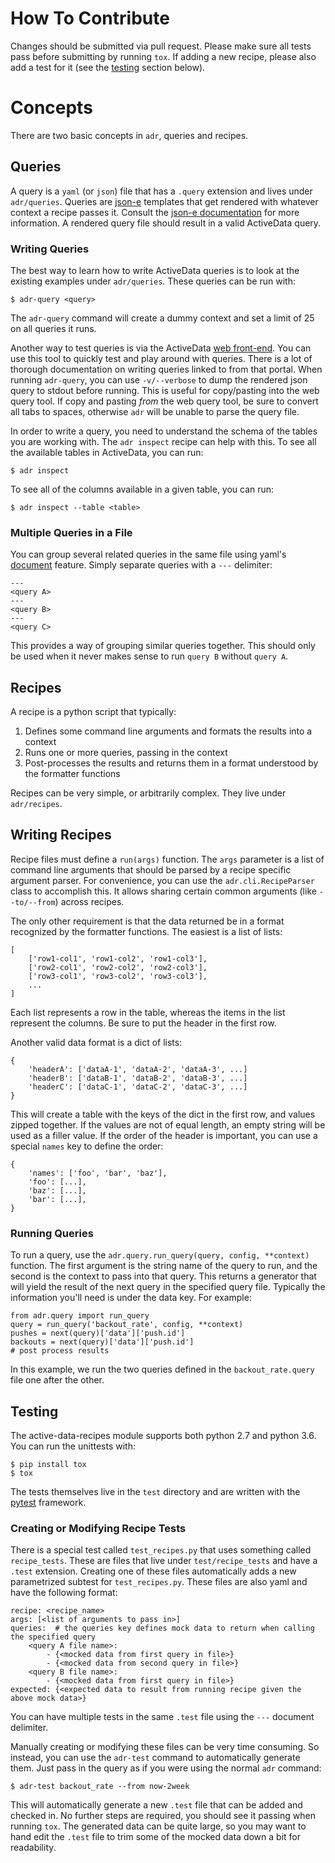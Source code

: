 # How To Contribute

Changes should be submitted via pull request. Please make sure all tests pass before submitting by
running `tox`. If adding a new recipe, please also add a test for it (see the
[testing](#testing) section below).

# Concepts

There are two basic concepts in `adr`, queries and recipes.


## Queries

A query is a `yaml` (or `json`) file that has a `.query` extension and lives under `adr/queries`.
Queries are [json-e][0] templates that get rendered with whatever context a recipe passes it.
Consult the [json-e documentation][1] for more information. A rendered query file should result in
a valid ActiveData query.


### Writing Queries

The best way to learn how to write ActiveData queries is to look at the existing examples under
`adr/queries`. These queries can be run with:

    $ adr-query <query>

The `adr-query` command will create a dummy context and set a limit of 25 on all queries it runs.

Another way to test queries is via the ActiveData [web front-end][2]. You can use this tool to
quickly test and play around with queries. There is a lot of thorough documentation on writing
queries linked to from that portal. When running `adr-query`, you can use `-v/--verbose` to dump the
rendered json query to stdout before running. This is useful for copy/pasting into the web query
tool. If copy and pasting *from* the web query tool, be sure to convert all tabs to spaces,
otherwise `adr` will be unable to parse the query file.

In order to write a query, you need to understand the schema of the tables you are working with. The
`adr inspect` recipe can help with this. To see all the available tables in ActiveData, you can run:

    $ adr inspect

To see all of the columns available in a given table, you can run:

    $ adr inspect --table <table>


### Multiple Queries in a File

You can group several related queries in the same file using yaml's [document][3] feature. Simply
separate queries with a `---` delimiter:

    ---
    <query A>
    ---
    <query B>
    ---
    <query C>

This provides a way of grouping similar queries together. This should only be used when it never
makes sense to run `query B` without `query A`.


## Recipes

A recipe is a python script that typically:

1. Defines some command line arguments and formats the results into a context
2. Runs one or more queries, passing in the context
3. Post-processes the results and returns them in a format understood by the formatter functions

Recipes can be very simple, or arbitrarily complex. They live under `adr/recipes`.


## Writing Recipes

Recipe files must define a `run(args)` function. The `args` parameter is a list of command line
arguments that should be parsed by a recipe specific argument parser. For convenience, you can use
the `adr.cli.RecipeParser` class to accomplish this. It allows sharing certain common arguments
(like `--to/--from`) across recipes.

The only other requirement is that the data returned be in a format recognized by the formatter
functions. The easiest is a list of lists:

    [
        ['row1-col1', 'row1-col2', 'row1-col3'],
        ['row2-col1', 'row2-col2', 'row2-col3'],
        ['row3-col1', 'row3-col2', 'row3-col3'],
        ...
    ]

Each list represents a row in the table, whereas the items in the list represent the columns. Be
sure to put the header in the first row.

Another valid data format is a dict of lists:

    {
        'headerA': ['dataA-1', 'dataA-2', 'dataA-3', ...]
        'headerB': ['dataB-1', 'dataB-2', 'dataB-3', ...]
        'headerC': ['dataC-1', 'dataC-2', 'dataC-3', ...]
    }

This will create a table with the keys of the dict in the first row, and values zipped together. If
the values are not of equal length, an empty string will be used as a filler value. If the order of
the header is important, you can use a special `names` key to define the order:

    {
        'names': ['foo', 'bar', 'baz'],
        'foo': [...],
        'baz': [...],
        'bar': [...],
    }


### Running Queries

To run a query, use the `adr.query.run_query(query, config, **context)` function. The first argument is the
string name of the query to run, and the second is the context to pass into that query. This returns
a generator that will yield the result of the next query in the specified query file. Typically the
information you'll need is under the data key. For example:

    from adr.query import run_query
    query = run_query('backout_rate', config, **context)
    pushes = next(query)['data']['push.id']
    backouts = next(query)['data']['push.id']
    # post process results

In this example, we run the two queries defined in the `backout_rate.query` file one after the
other.


## Testing

The active-data-recipes module supports both python 2.7 and python 3.6. You can run the unittests
with:

    $ pip install tox
    $ tox

The tests themselves live in the `test` directory and are written with the [pytest][4] framework.


### Creating or Modifying Recipe Tests

There is a special test called `test_recipes.py` that uses something called `recipe_tests`. These
are files that live under `test/recipe_tests` and have a `.test` extension. Creating one of these
files automatically adds a new parametrized subtest for `test_recipes.py`. These files are also yaml
and have the following format:

    recipe: <recipe_name>
    args: [<list of arguments to pass in>]
    queries:  # the queries key defines mock data to return when calling the specified query
        <query A file name>:
            - {<mocked data from first query in file>}
            - {<mocked data from second query in file>}
        <query B file name>:
            - {<mocked data from first query in file>}
    expected: {<expected data to result from running recipe given the above mock data>}

You can have multiple tests in the same `.test` file using the `---` document delimiter.

Manually creating or modifying these files can be very time consuming. So instead, you can use the
`adr-test` command to automatically generate them. Just pass in the query as if you were using the
normal `adr` command:

    $ adr-test backout_rate --from now-2week

This will automatically generate a new `.test` file that can be added and checked in. No further
steps are required, you should see it passing when running `tox`. The generated data can be quite
large, so you may want to hand edit the `.test` file to trim some of the mocked data down a bit for
readability.

[0]: https://github.com/taskcluster/json-e
[1]: https://taskcluster.github.io/json-e/
[2]: https://activedata.allizom.org/tools/query.html
[3]: http://yaml.org/spec/1.1/#id897596
[4]: https://docs.pytest.org/en/latest/
